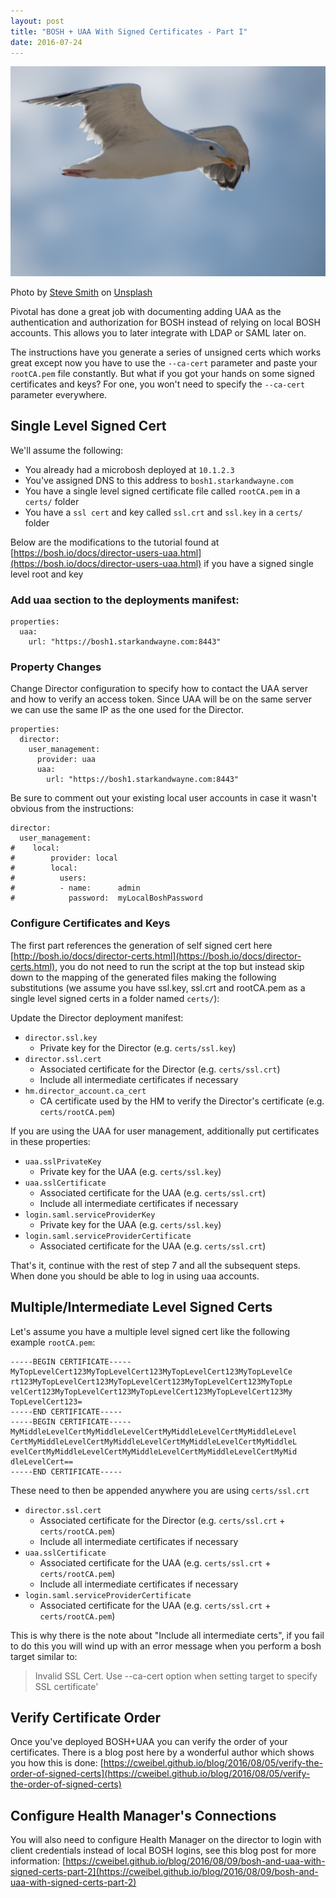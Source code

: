 ```yaml
---
layout: post
title: "BOSH + UAA With Signed Certificates - Part I"
date: 2016-07-24
---
```


![map](https://raw.githubusercontent.com/cweibel/ghost_blog_pics/master/steve-smith-V1aIVHwbO3o-unsplash.jpg)



Photo by [Steve Smith](https://unsplash.com/@varrak?utm_source=unsplash&utm_medium=referral&utm_content=creditCopyText) on [Unsplash](https://unsplash.com/s/photos/uri?utm_source=unsplash&utm_medium=referral&utm_content=creditCopyText)


Pivotal has done a great job with documenting adding UAA as the authentication and authorization for BOSH instead of relying on local BOSH accounts. This allows you to later integrate with LDAP or SAML later on.

The instructions have you generate a series of unsigned certs which works great except now you have to use the `--ca-cert` parameter and paste your `rootCA.pem` file constantly. But what if you got your hands on some signed certificates and keys? For one, you won't need to specify the `--ca-cert` parameter everywhere.


## Single Level Signed Cert

We'll assume the following:

 - You already had a microbosh deployed at `10.1.2.3`
 - You've assigned DNS to this address to `bosh1.starkandwayne.com`
 - You have a single level signed certificate file called `rootCA.pem` in a `certs/` folder
 - You have a `ssl cert` and key called `ssl.crt` and `ssl.key` in a `certs/` folder

Below are the modifications to the tutorial found at [https://bosh.io/docs/director-users-uaa.html](https://bosh.io/docs/director-users-uaa.html) if you have a signed single level root and key

### Add uaa section to the deployments manifest:

```
properties:
  uaa:
    url: "https://bosh1.starkandwayne.com:8443"
```

### Property Changes

Change Director configuration to specify how to contact the UAA server and how to verify an access token. Since UAA will be on the same server we can use the same IP as the one used for the Director.

```
properties:
  director:
    user_management:
      provider: uaa
      uaa:
        url: "https://bosh1.starkandwayne.com:8443"
```

Be sure to comment out your existing local user accounts in case it wasn't obvious from the instructions:

```
director:
  user_management:
#    local:
#        provider: local
#        local:
#          users:
#          - name:      admin
#            password:  myLocalBoshPassword
```

### Configure Certificates and Keys

The first part references the generation of self signed cert here [http://bosh.io/docs/director-certs.html](https://bosh.io/docs/director-certs.html), you do not need to run the script at the top but instead skip down to the mapping of the generated files making the following substitutions (we assume you have ssl.key, ssl.crt and rootCA.pem as a single level signed certs in a folder named `certs/`):

Update the Director deployment manifest:

 - `director.ssl.key`
    - Private key for the Director (e.g. `certs/ssl.key`)
 - `director.ssl.cert`
    - Associated certificate for the Director (e.g. `certs/ssl.crt`)
    - Include all intermediate certificates if necessary
 - `hm.director_account.ca_cert`
    - CA certificate used by the HM to verify the Director's certificate (e.g. `certs/rootCA.pem`)

If you are using the UAA for user management, additionally put certificates in these properties:

 - `uaa.sslPrivateKey`
    - Private key for the UAA (e.g. `certs/ssl.key`)
 - `uaa.sslCertificate`
    - Associated certificate for the UAA (e.g. `certs/ssl.crt`)
    - Include all intermediate certificates if necessary
 - `login.saml.serviceProviderKey`
    - Private key for the UAA (e.g. `certs/ssl.key`)
 - `login.saml.serviceProviderCertificate`
    - Associated certificate for the UAA (e.g. `certs/ssl.crt`)

That's it, continue with the rest of step 7 and all the subsequent steps. When done you should be able to log in using uaa accounts.

## Multiple/Intermediate Level Signed Certs

Let's assume you have a multiple level signed cert like the following example `rootCA.pem`:

```
-----BEGIN CERTIFICATE-----
MyTopLevelCert123MyTopLevelCert123MyTopLevelCert123MyTopLevelCe
rt123MyTopLevelCert123MyTopLevelCert123MyTopLevelCert123MyTopLe
velCert123MyTopLevelCert123MyTopLevelCert123MyTopLevelCert123My
TopLevelCert123=
-----END CERTIFICATE-----
-----BEGIN CERTIFICATE-----
MyMiddleLevelCertMyMiddleLevelCertMyMiddleLevelCertMyMiddleLevel
CertMyMiddleLevelCertMyMiddleLevelCertMyMiddleLevelCertMyMiddleL
evelCertMyMiddleLevelCertMyMiddleLevelCertMyMiddleLevelCertMyMid
dleLevelCert==
-----END CERTIFICATE-----
```

These need to then be appended anywhere you are using `certs/ssl.crt`

 - `director.ssl.cert`
    - Associated certificate for the Director (e.g. `certs/ssl.crt` + `certs/rootCA.pem`)
    - Include all intermediate certificates if necessary
 - `uaa.sslCertificate`
    - Associated certificate for the UAA (e.g. `certs/ssl.crt` + `certs/rootCA.pem`)
    - Include all intermediate certificates if necessary
 - `login.saml.serviceProviderCertificate`
    - Associated certificate for the UAA (e.g. `certs/ssl.crt` + `certs/rootCA.pem`)

This is why there is the note about "Include all intermediate certs", if you fail to do this you will wind up with an error message when you perform a bosh target similar to:

> Invalid SSL Cert. Use --ca-cert option when setting target to specify SSL certificate'


## Verify Certificate Order

Once you've deployed BOSH+UAA you can verify the order of your certificates. There is a blog post here by a wonderful author which shows you how this is done: [https://cweibel.github.io/blog/2016/08/05/verify-the-order-of-signed-certs](https://cweibel.github.io/blog/2016/08/05/verify-the-order-of-signed-certs)

## Configure Health Manager's Connections
You will also need to configure Health Manager on the director to login with client credentials instead of local BOSH logins, see this blog post for more information: [https://cweibel.github.io/blog/2016/08/09/bosh-and-uaa-with-signed-certs-part-2](https://cweibel.github.io/blog/2016/08/09/bosh-and-uaa-with-signed-certs-part-2)